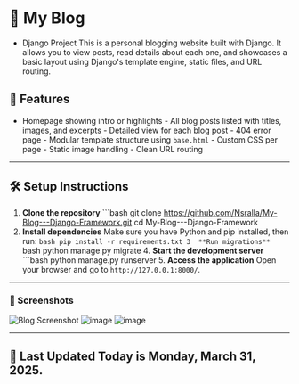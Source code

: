 # 📝 My Blog 
- Django Project This is a personal blogging website built with Django. It allows you to view posts, read details about each one, and showcases a basic layout using Django's template engine, static files, and URL routing. 
## 🚀 Features
- Homepage showing intro or highlights - All blog posts listed with titles, images, and excerpts - Detailed view for each blog post - 404 error page - Modular template structure using `base.html` - Custom CSS per page - Static image handling - Clean URL routing
--- 
## 🛠️ Setup Instructions 
1. **Clone the repository**  ```bash git clone https://github.com/Nsralla/My-Blog---Django-Framework.git cd My-Blog---Django-Framework
2.  **Install dependencies**  Make sure you have Python and pip installed, then run:  ```bash pip install -r requirements.txt
   3  **Run migrations**  ```bash python manage.py migrate
      4.  **Start the development server**  ```bash python manage.py runserver
         5.  **Access the application**  Open your browser and go to `http://127.0.0.1:8000/`. 
---
### 📸 Screenshots
![Blog Screenshot](https://github.com/user-attachments/assets/69774d80-371f-48f5-a251-3cbf8bb10a68)
![image](https://github.com/user-attachments/assets/4eb1a8fb-66e2-40c8-95d8-caa562d8d538)
![image](https://github.com/user-attachments/assets/6f48957a-36db-429b-b75b-d18f67925b7b)

---
## 📅 Last Updated Today is Monday, March 31, 2025.
